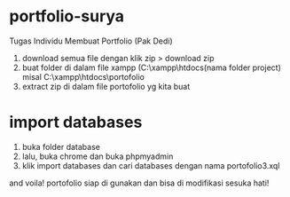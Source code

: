 # portfolio-surya
Tugas Individu Membuat Portfolio (Pak Dedi)

1. download semua file dengan klik zip > download zip
2. buat folder di dalam file xampp (C:\xampp\htdocs\(nama folder project) misal C:\xampp\htdocs\portofolio
3. extract zip di dalam file portofolio yg kita buat

# import databases
1. buka folder database
2. lalu, buka chrome dan buka phpmyadmin
3. klik import databases dan cari databases dengan nama portofolio3.xql

and voila! portofolio siap di gunakan dan bisa di modifikasi sesuka hati!
